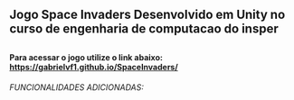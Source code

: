 <h2>Jogo Space Invaders Desenvolvido em Unity no curso de engenharia de computacao do insper<h2>

**<h4>Para acessar o jogo utilize o link abaixo: https://gabrielvf1.github.io/SpaceInvaders/<h4>** 

*<h6>FUNCIONALIDADES ADICIONADAS:<h6>*
